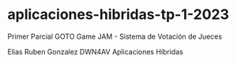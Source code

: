 # aplicaciones-hibridas-tp-1-2023
Primer Parcial GOTO Game JAM - Sistema de Votación de Jueces

Elias Ruben Gonzalez
DWN4AV
Aplicaciones Híbridas
